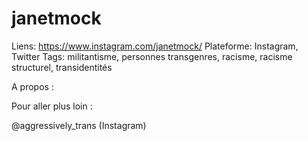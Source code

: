# janetmock

Liens: https://www.instagram.com/janetmock/
Plateforme: Instagram, Twitter
Tags: militantisme, personnes transgenres, racisme, racisme structurel, transidentités

A propos :

Pour aller plus loin :

@aggressively_trans (Instagram)